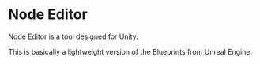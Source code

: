 # Node Editor #

Node Editor is a tool designed for Unity.  This is basically a lightweight version of the Blueprints from Unreal Engine.


